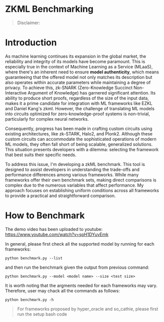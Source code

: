 ZKML Benchmarking
===
> Disclaimer:

# Introduction

As machine learning continues its expansion in the global market, the reliability and integrity of its models have become paramount. This is especially true in the context of Machine Learning as a Service (MLaaS), where there's an inherent need to ensure **model authenticity**, which means guaranteeing that the offered model not only matches its description but also operates within accurate parameters while maintaining a degree of privacy. To achieve this, zk-SNARK (Zero-Knowledge Succinct Non-Interactive Argument of Knowledge) has garnered significant attention. Its ability to produce short proofs, regardless of the size of the input data, makes it a prime candidate for integration with ML frameworks like EZKL and Daniel Kang's zkml. However, the challenge of translating ML models into circuits optimized for zero-knowledge-proof systems is non-trivial, particularly for complex neural networks.

Consequently, progress has been made in crafting custom circuits using existing architectures, like zk-STARK, Halo2, and Plonk2. Although these custom circuits can accommodate the sophisticated operations of modern ML models, they often fall short of being scalable, generalized solutions. This situation presents developers with a dilemma: selecting the framework that best suits their specific needs.

To address this issue, I'm developing a zkML benchmark. This tool is designed to assist developers in understanding the trade-offs and performance differences among various frameworks. While many frameworks offer their own benchmark sets, making direct comparisons is complex due to the numerous variables that affect performance. My approach focuses on establishing uniform conditions across all frameworks to provide a practical and straightforward comparison.


# How to Benchmark
The demo video has been uploaded to youtube: https://www.youtube.com/watch?v=spH1DYuvEmk

In general, please first check all the supported model by running for each frameworks:
```
python benchmark.py --list
```

and then run the benchmark given the output from previous command:
```
python benchmark.py --model <model name> --size <test size>
```

It is worth noting that the argments needed for each frameworks may vary. Therefore, user may chack all the commands as follows:

```
python benchmark.py -h
```

> For frameworks proposed by hyper_oracle and so_cathie, please first run the setup bash code
